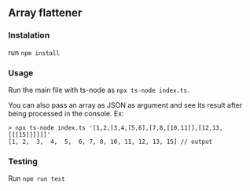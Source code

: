 ## Array flattener

### Instalation

run `npm install`

### Usage

Run the main file with ts-node as `npx ts-node index.ts`.

You can also pass an array as JSON as argument and see its result after being processed in the console. Ex:

```
> npx ts-node index.ts '[1,2,[3,4,[5,6],[7,8,[10,11]],[12,13,[[[15]]]]]]'
[1, 2,  3,  4,  5,  6, 7, 8, 10, 11, 12, 13, 15] // output
```

### Testing

Run `npm run test`
